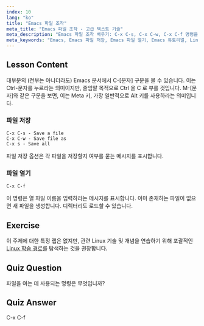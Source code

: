 ```yaml
---
index: 10
lang: "ko"
title: "Emacs 파일 조작"
meta_title: "Emacs 파일 조작 - 고급 텍스트 기술"
meta_description: "Emacs 파일 조작 배우기: C-x C-s, C-x C-w, C-x C-f 명령을 사용하여 파일 저장, 다른 이름으로 저장, 파일 열기. 필수 Emacs 파일 작업을 마스터하세요!"
meta_keywords: "Emacs, Emacs 파일 저장, Emacs 파일 열기, Emacs 튜토리얼, Linux 명령, 초보자 Emacs, Emacs 가이드"
---
```


## Lesson Content

대부분의 (전부는 아니더라도) Emacs 문서에서 C-[문자] 구문을 볼 수 있습니다. 이는 Ctrl-문자를 누르라는 의미이지만, 줄임말 목적으로 Ctrl 을 C 로 부를 것입니다. M-[문자]와 같은 구문을 보면, 이는 Meta 키, 가장 일반적으로 Alt 키를 사용하라는 의미입니다.

### 파일 저장

```
C-x C-s - Save a file
C-x C-w - Save file as
C-x s - Save all
```

파일 저장 옵션은 각 파일을 저장할지 여부를 묻는 메시지를 표시합니다.

### 파일 열기

```
C-x C-f
```

이 명령은 열 파일 이름을 입력하라는 메시지를 표시합니다. 이미 존재하는 파일이 없으면 새 파일을 생성합니다. 디렉터리도 로드할 수 있습니다.

## Exercise

이 주제에 대한 특정 랩은 없지만, 관련 Linux 기술 및 개념을 연습하기 위해 포괄적인 [Linux 학습 경로](https://labex.io/ko/learn/linux)를 탐색하는 것을 권장합니다.

## Quiz Question

파일을 여는 데 사용되는 명령은 무엇입니까?

## Quiz Answer

C-x C-f

